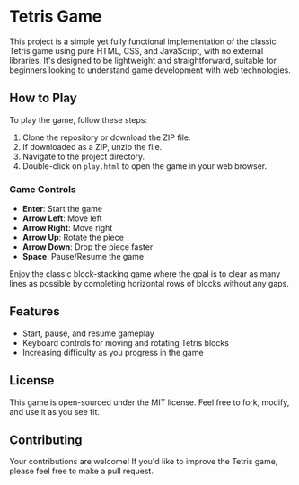 # Tetris Game

This project is a simple yet fully functional implementation of the classic Tetris game using pure HTML, CSS, and JavaScript, with no external libraries. It's designed to be lightweight and straightforward, suitable for beginners looking to understand game development with web technologies.

## How to Play

To play the game, follow these steps:

1. Clone the repository or download the ZIP file.
2. If downloaded as a ZIP, unzip the file.
3. Navigate to the project directory.
4. Double-click on `play.html` to open the game in your web browser.

### Game Controls

- **Enter**: Start the game
- **Arrow Left**: Move left
- **Arrow Right**: Move right
- **Arrow Up**: Rotate the piece
- **Arrow Down**: Drop the piece faster
- **Space**: Pause/Resume the game

Enjoy the classic block-stacking game where the goal is to clear as many lines as possible by completing horizontal rows of blocks without any gaps.

## Features

- Start, pause, and resume gameplay
- Keyboard controls for moving and rotating Tetris blocks
- Increasing difficulty as you progress in the game

## License

This game is open-sourced under the MIT license. Feel free to fork, modify, and use it as you see fit.

## Contributing

Your contributions are welcome! If you'd like to improve the Tetris game, please feel free to make a pull request.
